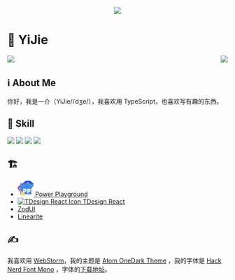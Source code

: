 <a href="https://github.com/NWYLZW">
  <p align="center">
    <img src="https://github-profile-trophy.vercel.app/?username=NWYLZW&column=7&theme=onedark"/>
  </p>
</a>

# 👋 YiJie
<img align="right" src="https://metrics.lecoq.io/NWYLZW?template=terminal" />
<img width="340px" src="https://github-readme-stats.vercel.app/api?username=NWYLZW&theme=vue-dark&count_private=true&show_icons=true" />

## ℹ️ About Me

你好，我是一介（YiJie/iˈdʒe/），我喜欢用 TypeScript，也喜欢写有趣的东西。

## 📖 Skill

<code><img src="https://img.shields.io/badge/typescript-%23007ACC.svg?style=for-the-badge&logo=typescript&logoColor=white"/></code>
<code><img src="https://img.shields.io/badge/react-%2320232a.svg?style=for-the-badge&logo=react&logoColor=%2361DAFB"/></code>
<code><img src="https://img.shields.io/badge/vue-%2335495e.svg?style=for-the-badge&logo=vuedotjs&logoColor=%234FC08D"/></code>
<code><img src="https://img.shields.io/badge/node.js-6DA55F?style=for-the-badge&logo=node.js&logoColor=white"/></code>

## 🏗️

* [<img src="https://github.com/Power-Playground/app/blob/main/resources/PP_JB.svg" alt="Playground Icon" width="36px"/> Power Playground](https://github.com/Power-Playground/app)
* [<img src="https://camo.githubusercontent.com/4270026a0971edc23d2a4d0257c92fdcb8360bc27fc9d5dc29d6948311ca9582/68747470733a2f2f7464657369676e2e6774696d672e636f6d2f736974652f5444657369676e2e706e67" alt="TDesign React Icon" height="36px"> TDesign React](https://github.com/Tencent/tdesign-react)
* [ZodUI](https://github.com/zodui/zodui)
* [Linearite](https://github.com/linearite/linearite)

## ✍️

我喜欢用 [WebStorm](https://www.jetbrains.com/webstorm/)，我的主题是 [Atom OneDark Theme](https://plugins.jetbrains.com/plugin/12178-atom-onedark-theme) ，我的字体是 [Hack Nerd Font Mono](https://www.programmingfonts.org/#hack) ，字体的[下载地址](https://www.nerdfonts.com/font-downloads#:~:text=%E2%80%A2%20Info%3A%20Dotted%20zero%2C%20short%20descenders%2C%20expands%20upon%20work%20done%20for%20Bitstream%20Vera%20%26%20DejaVu%2C%20legible%20at%20common%20sizes)。
